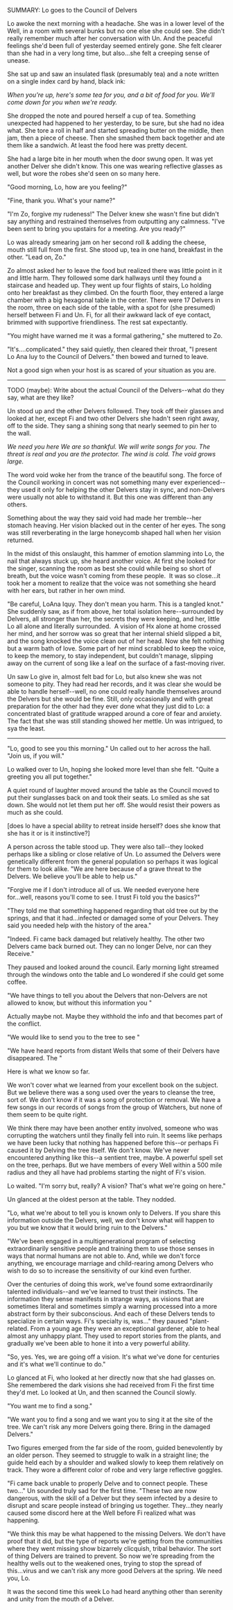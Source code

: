 SUMMARY: Lo goes to the Council of Delvers

Lo awoke the next morning with a headache.  She was in a lower level of the Well, in a room with several bunks but no one else she could see.  She didn't really remember much after her conversation with Un. And the peaceful feelings she'd been full of yesterday seemed entirely gone.  She felt clearer than she had in a very long time, but also...she felt a creeping sense of unease. 

She sat up and saw an insulated flask (presumably tea) and a note written on a single index card by hand, black ink:  

_When you're up, here's some tea for you, and a bit of food for you.  We'll come down for you when we're ready._

She dropped the note and poured herself a cup of tea.  Something unexpected had happened to her yesterday, to be sure, but she had no idea what.  She tore a roll in half and started spreading butter on the middle, then jam, then a piece of cheese.  Then she smashed them back together and ate them like a sandwich.  At least the food here was pretty decent. 

She had a large bite in her mouth when the door swung open.  It was yet another Delver she didn't know.  This one was wearing reflective glasses as well, but wore the robes she'd seen on so many here. 

"Good morning, Lo, how are you feeling?"

"Fine, thank you. What's your name?"

"I'm Zo, forgive my rudeness!" The Delver knew she wasn't fine but didn't say anything and restrained themselves from outputting any calmness.  "I've been sent to bring you upstairs for a meeting. Are you ready?"

Lo was already smearing jam on her second roll & adding the cheese, mouth still full from the first. She stood up, tea in one hand, breakfast in the other. "Lead on, Zo."

Zo almost asked her to leave the food but realized there was little point in it and little harm.  They followed some dark hallways until they found a staircase and headed up.  They went up four flights of stairs, Lo holding onto her breakfast as they climbed.  On the fourth floor, they entered a large chamber with a big hexagonal table in the center.  There were 17 Delvers in the room, three on each side of the table, with a spot for (she presumed) herself between Fi and Un.  Fi, for all their awkward lack of eye contact, brimmed with supportive friendliness.  The rest sat expectantly. 

"You might have warned me it was a formal gathering," she muttered to Zo. 

"It's....complicated." they said quietly, then cleared their throat, "I present Lo Ana Iuy to the Council of Delvers." then bowed and turned to leave.

Not a good sign when your host is as scared of your situation as you are.

---

TODO (maybe): Write about the actual Council of the Delvers--what do they say, what are they like? 

Un stood up and the other Delvers followed.  They took off their glasses and looked at her, except Fi and two other Delvers she hadn't seen right away, off to the side.  They sang a shining song that nearly seemed to pin her to the wall. 

_We need you here_
_We are so thankful._
_We will write songs for you._
_The threat is real and you are the protector._
_The wind is cold._ 
_The void grows large._

The word void woke her from the trance of the beautiful song.  The force of the Council working in concert was not something many ever experienced--they used it only for helping the other Delvers stay in sync, and non-Delvers were usually not able to withstand it.  But this one was different than any others. 

Something about the way they said void had made her tremble--her stomach heaving. Her vision blacked out in the center of her eyes. The song was still reverberating in the large honeycomb shaped hall when her vision returned. 

In the midst of this onslaught, this hammer of emotion slamming into Lo, the nail that always stuck up, she heard another voice. At first she looked for the singer, scanning the room as best she could while being so short of breath, but the voice wasn't coming from these people.  It was so close...it took her a moment to realize that the voice was not something she heard with her ears, but rather in her own mind.  

"Be careful, LoAna Iquy. They don't mean you harm. This is a tangled knot."  She suddenly saw, as if from above, her total isolation here--surrounded by Delvers, all stronger than her, the secrets they were keeping, and her, little Lo all alone and literally surrounded.  A vision of Hx alone at home crossed her mind, and her sorrow was so great that her internal shield slipped a bit, and the song knocked the voice clean out of her head. Now she felt nothing but a warm bath of love. Some part of her mind scrabbled to keep the voice, to keep the memory, to stay independent, but couldn't manage, slipping away on the current of song like a leaf on the surface of a fast-moving river.

Un saw Lo give in, almost felt bad for Lo, but also knew she was not someone to pity.  They had read her records, and it was clear she would be able to handle herself--well, no one could really handle themselves around the Delvers but she would be fine.  Still, only occasionally and with great preparation for the other had they ever done what they just did to Lo: a concentrated blast of gratitude wrapped around a core of fear and anxiety.  The fact that she was still standing showed her mettle.  Un was intrigued, to sya the least. 

---

"Lo, good to see you this morning." Un called out to her across the hall. "Join us, if you will."

Lo walked over to Un, hoping she looked more level than she felt.  "Quite a greeting you all put together."

A quiet round of laughter moved around the table as the Council moved to put their sunglasses back on and took their seats.  Lo smiled as she sat down.  She would not let them put her off. She would resist their powers as much as she could. 

[does lo have a special ability to retreat inside herself? does she know that she has it or is it instinctive?]

A person across the table stood up.  They were also tall--they looked perhaps like a sibling or close relative of Un.  Lo assumed the Delvers were genetically different from the general population so perhaps it was logical for them to look alike. "We are here because of a grave threat to the Delvers. We believe you'll be able to help us."

"Forgive me if I don't introduce all of us.  We needed everyone here for...well, reasons you'll come to see.  I trust Fi told you the basics?"

"They told me that something happened regarding that old tree out by the springs, and that it had...infected or damaged some of your Delvers. They said you needed help with the history of the area." 

"Indeed.  Fi came back damaged but relatively healthy.  The other two Delvers came back burned out.  They can no longer Delve, nor can they Receive."

They paused and looked around the council. Early morning light streamed through the windows onto the table and Lo wondered if she could get some coffee.

"We have things to tell you about the Delvers that non-Delvers are not allowed to know, but without this information you "

Actually maybe not. Maybe they withhold the info and that becomes part of the conflict.  

"We would like to send you to the tree to see "

"We have heard reports from distant Wells that some of their Delvers have disappeared. The "

Here is what we know so far. 

We won't cover what we learned from your excellent book on the subject.  But we believe there was a song used over the years to cleanse the tree, sort of. We don't know if it was a song of protection or removal.  We have a few songs in our records of songs from the group of Watchers, but none of them seem to be quite right. 

We think there may have been another entity involved, someone who was corrupting the watchers until they finally fell into ruin.  It seems like perhaps we have been lucky that nothing has happened before this--or perhaps Fi caused it by Delving the tree itself.  We don't know.  We've never encountered anything like this--a sentient tree, maybe. A powerful spell set on the tree, perhaps.  But we have members of every Well within a 500 mile radius and they all have had problems starting the night of Fi's vision. 

Lo waited.  "I'm sorry but, really? A vision? That's what we're going on here."

Un glanced at the oldest person at the table. They nodded. 

"Lo, what we're about to tell you is known only to Delvers. If you share this information outside the Delvers, well, we don't know what will happen to you but we know that it would bring ruin to the Delvers."

"We've been engaged in a multigenerational program of selecting extraordinarily sensitive people and training them to use those senses in ways that normal humans are not able to. And, while we don't force anything, we encourage marriage and child-rearing among Delvers who wish to do so to increase the sensitivity of our kind even further.

Over the centuries of doing this work, we've found some extraordinarily talented individuals--and we've learned to trust their instincts.  The information they sense manifests in strange ways, as visions that are sometimes literal and sometimes simply a warning processed into a more abstract form by their subconscious.  And each of these Delvers tends to specialize in certain ways.  Fi's specialty is, was..." they paused "plant-related. From a young age they were an exceptional gardener, able to heal almost any unhappy plant. They used to report stories from the plants, and gradually we've been able to hone it into a very powerful ability.

"So, yes. Yes, we are going off a vision. It's what we've done for centuries and it's what we'll continue to do."

Lo glanced at Fi, who looked at her directly now that she had glasses on. She remembered the dark visions she had received from Fi the first time they'd met. Lo looked at Un, and then scanned the Council slowly. 

"You want me to find a song."

"We want you to find a song and we want you to sing it at the site of the tree. We can't risk any more Delvers going there.  Bring in the damaged Delvers."

Two figures emerged from the far side of the room, guided benevolently by an older person.  They seemed to struggle to walk in a straight line; the guide held each by a shoulder and walked slowly to keep them relatively on track.  They wore a different color of robe and very large reflective goggles. 

"Fi came back unable to properly Delve and to connect people.  These two..." Un sounded truly sad for the first time.  "These two are now dangerous, with the skill of a Delver but they seem infected by a desire to disrupt and scare people instead of bringing us together. They...they nearly caused some discord here at the Well before Fi realized what was happening.

"We think this may be what happened to the missing Delvers. We don't have proof that it did, but the type of reports we're getting from the communities where they went missing show bizarrely clicquish, tribal behavior.  The sort of thing Delvers are trained to prevent. So now we're spreading from the healthy wells out to the weakened ones, trying to stop the spread of this...virus and we can't risk any more good Delvers at the spring. We need you, Lo.

It was the second time this week Lo had heard anything other than serenity and unity from the mouth of a Delver. 
